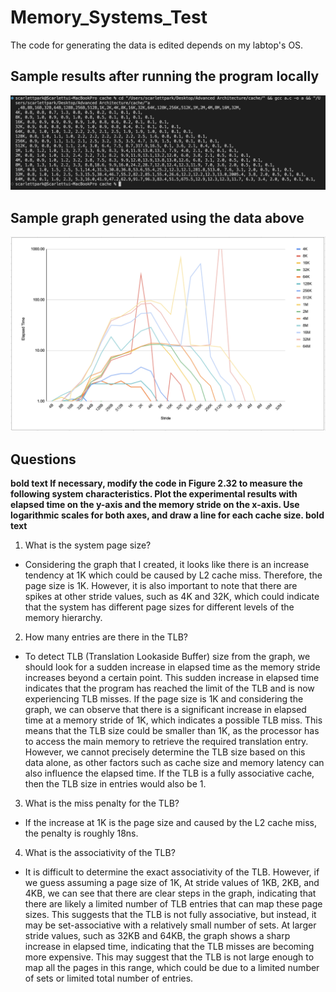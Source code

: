 # Memory_Systems_Test

The code for generating the data is edited depends on my labtop's OS.

## Sample results after running the program locally

<img src = "images/screenshotForResults.png" >

## Sample graph generated using the data above

<img src = "images/graph.png" >

## Questions

**bold text If necessary, modify the code in Figure 2.32 to measure the following system characteristics. Plot the experimental results with elapsed time on the y-axis and the memory stride on the x-axis. Use logarithmic scales for both axes, and draw a line for each cache size. bold text**


1. What is the system page size?

- Considering the graph that I created, it looks like there is an increase tendency at 1K which could be caused by L2 cache miss. Therefore, the page size is 1K. However, it is also important to note that there are spikes at other stride values, such as 4K and 32K, which could indicate that the system has different page sizes for different levels of the memory hierarchy. 

2. How many entries are there in the TLB?

- To detect TLB (Translation Lookaside Buffer) size from the graph, we should look for a sudden increase in elapsed time as the memory stride increases beyond a certain point. This sudden increase in elapsed time indicates that the program has reached the limit of the TLB and is now experiencing TLB misses. 
If the page size is 1K and considering the graph, we can observe that there is a significant increase in elapsed time at a memory stride of 1K, which indicates a possible TLB miss. This means that the TLB size could be smaller than 1K, as the processor has to access the main memory to retrieve the required translation entry. However, we cannot precisely determine the TLB size based on this data alone, as other factors such as cache size and memory latency can also influence the elapsed time.
If the TLB is a fully associative cache, then the TLB size in entries would also be 1. 

3.  What is the miss penalty for the TLB?

- If the increase at 1K is the page size and caused by the L2 cache miss, the penalty is roughly 18ns. 


4. What is the associativity of the TLB?

- It is difficult to determine the exact associativity of the TLB. However, if we guess assuming a page size of 1K,
At stride values of 1KB, 2KB, and 4KB, we can see that there are clear steps in the graph, indicating that there are likely a limited number of TLB entries that can map these page sizes. This suggests that the TLB is not fully associative, but instead, it may be set-associative with a relatively small number of sets.
At larger stride values, such as 32KB and 64KB, the graph shows a sharp increase in elapsed time, indicating that the TLB misses are becoming more expensive. This may suggest that the TLB is not large enough to map all the pages in this range, which could be due to a limited number of sets or limited total number of entries.


